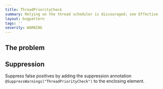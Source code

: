 ```yaml
---
title: ThreadPriorityCheck
summary: Relying on the thread scheduler is discouraged; see Effective Java 3rd Edition Item 84.
layout: bugpattern
tags: ''
severity: WARNING
---
```


<!--
*** AUTO-GENERATED, DO NOT MODIFY ***
To make changes, edit the @BugPattern annotation or the explanation in docs/bugpattern.
-->

## The problem


## Suppression
Suppress false positives by adding the suppression annotation `@SuppressWarnings("ThreadPriorityCheck")` to the enclosing element.
